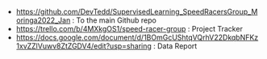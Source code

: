 * https://github.com/DevTedd/SupervisedLearning_SpeedRacersGroup_Moringa2022_Jan : To the main Github repo
* https://trello.com/b/4MXkgOS1/speed-racer-group  : Project Tracker
* https://docs.google.com/document/d/1BOmGcUShtqVQrhV22DkqbNFKz1xvZZlVuwv8ZtZGDV4/edit?usp=sharing  : Data Report
